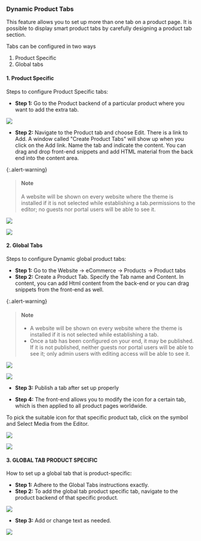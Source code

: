 
### Dynamic Product Tabs


This feature allows you to set up more than one tab on a product page. It is possible to display smart product tabs by carefully designing a product tab section.


Tabs can be configured in two ways
1. Product Specific
2. Global tabs

#### 1. Product Specific

Steps to configure Product Specific tabs:

* **Step 1:** Go to the Product backend of a particular product where you want to add the extra tab.


![](./images/dpt1.png)


* **Step 2:** Navigate to the Product tab and choose Edit. There is a link to Add. A window called "Create Product Tabs" will show up when you click on the Add link. Name the tab and indicate the content. You can drag and drop front-end snippets and add HTML material from the back end into the content area.

{:.alert-warning}
>#### Note
> A website will be shown on every website where the theme is installed if it is not selected while establishing a tab.permissions to the editor; no guests nor portal users will be able to see it.
>


![](./images/dpt2.png)


![](./images/dpt3.png)

#### 2. Global Tabs

Steps to configure Dynamic global product tabs:

* **Step 1:** Go to the Website -> eCommerce -> Products -> Product tabs
* **Step 2:** Create a Product Tab. Specify the Tab name and Content. In content, you can add Html content from the back-end or you can drag snippets from the front-end as well.

{:.alert-warning}
>#### Note
> - A website will be shown on every website where the theme is installed if it is not selected while establishing a tab.
> - Once a tab has been configured on your end, it may be published. If it is not published, neither guests nor portal users will be able to see it; only admin users with editing access will be able to see it.
>

![](./images/dpt4.png)

![](./images/dpt5.png)

* **Step 3:** Publish a tab after set up properly

* **Step 4:** The front-end allows you to modify the icon for a certain tab, which is then applied to all product pages worldwide.

To pick the suitable icon for that specific product tab, click on the symbol and Select Media from the Editor.

![](./images/dpt6.png)

![](./images/dpt7.png)

#### 3. GLOBAL TAB PRODUCT SPECIFIC

How to set up a global tab that is product-specific:


* **Step 1:** Adhere to the Global Tabs instructions exactly.
* **Step 2:** To add the global tab product specific tab, navigate to the product backend of that specific product.

![](./images/dpt8.png)

* **Step 3:** Add or change text as needed.

![](./images/dpt9.png)